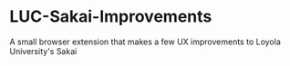 # LUC-Sakai-Improvements
A small browser extension that makes a few UX improvements to Loyola University's Sakai
